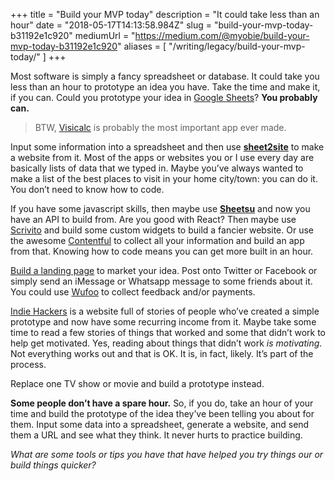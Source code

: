+++
title = "Build your MVP today"
description = "It could take less than an hour"
date = "2018-05-17T14:13:58.984Z"
slug = "build-your-mvp-today-b31192e1c920"
mediumUrl = "https://medium.com/@myobie/build-your-mvp-today-b31192e1c920"
aliases = [
  "/writing/legacy/build-your-mvp-today/"
]
+++

Most software is simply a fancy spreadsheet or database. It could take you less than an hour to prototype an idea you have. Take the time and make it, if you can. Could you prototype your idea in [Google Sheets](https://www.google.com/sheets/about/)? **You probably can.**

> BTW, [Visicalc](https://www.youtube.com/watch?v=Ii3PDjJCCQ4) is probably the most important app ever made.

Input some information into a spreadsheet and then use [**sheet2site**](https://www.sheet2site.com) to make a website from it. Most of the apps or websites you or I use every day are basically lists of data that we typed in. Maybe you’ve always wanted to make a list of the best places to visit in your home city/town: you can do it. You don’t need to know how to code.

If you have some javascript skills, then maybe use [**Sheetsu**](https://sheetsu.com) and now you have an API to build from. Are you good with React? Then maybe use [Scrivito](https://www.scrivito.com) and build some custom widgets to build a fancier website. Or use the awesome [Contentful](https://www.contentful.com) to collect all your information and build an app from that. Knowing how to code means you can get more built in an hour.

[Build a landing page](http://www.lonelypage.io) to market your idea. Post onto Twitter or Facebook or simply send an iMessage or Whatsapp message to some friends about it. You could use [Wufoo](https://www.wufoo.com) to collect feedback and/or payments.

[Indie Hackers](https://www.indiehackers.com) is a website full of stories of people who’ve created a simple prototype and now have some recurring income from it. Maybe take some time to read a few stories of things that worked and some that didn’t work to help get motivated. Yes, reading about things that didn’t work _is motivating_. Not everything works out and that is OK. It is, in fact, likely. It’s part of the process.

Replace one TV show or movie and build a prototype instead.

**Some people don’t have a spare hour.** So, if you do, take an hour of your time and build the prototype of the idea they’ve been telling you about for them. Input some data into a spreadsheet, generate a website, and send them a URL and see what they think. It never hurts to practice building.

_What are some tools or tips you have that have helped you try things our or build things quicker?_